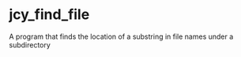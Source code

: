 # jcy_find_file
A program that finds the location of a substring in file names under a subdirectory

